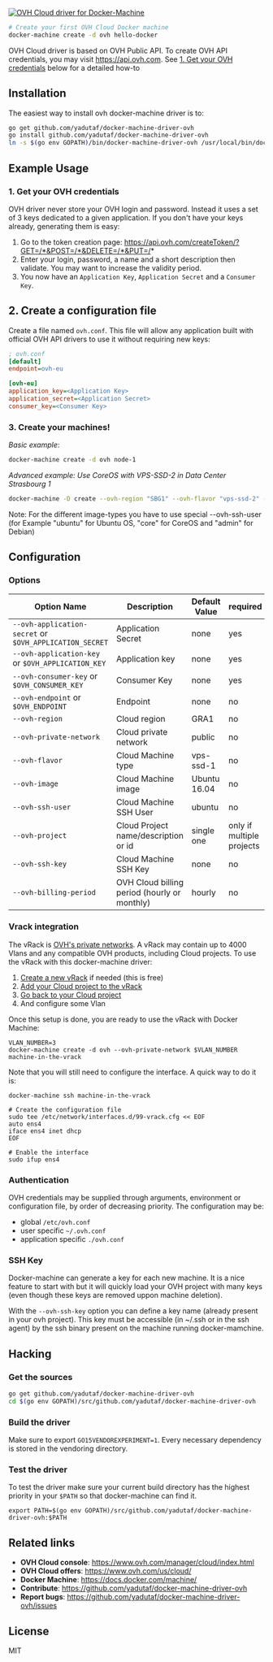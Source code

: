[![OVH Cloud driver for Docker-Machine](https://raw.githubusercontent.com/yadutaf/docker-machine-driver-ovh/master/img/logo.png)](https://github.com/yadutaf/docker-machine-driver-ovh)

```bash
# Create your first OVH Cloud Docker machine
docker-machine create -d ovh hello-docker
```

OVH Cloud driver is based on OVH Public API. To create OVH
API credentials, you may visit https://api.ovh.com. See
[1. Get your OVH credentials](#1-get-your-ovh-credentials) below for a detailed how-to

## Installation

The easiest way to install ovh docker-machine driver is to:

```bash
go get github.com/yadutaf/docker-machine-driver-ovh
go install github.com/yadutaf/docker-machine-driver-ovh
ln -s $(go env GOPATH)/bin/docker-machine-driver-ovh /usr/local/bin/docker-machine-driver-ovh
```

## Example Usage

### 1. Get your OVH credentials

OVH driver never store your OVH login and password. Instead it uses a set of
3 keys dedicated to a given application. If you don't have your keys already,
generating them is easy:

1. Go to the token creation page: https://api.ovh.com/createToken/?GET=/*&POST=/*&DELETE=/*&PUT=/*
2. Enter your login, password, a name and a short description then validate. You may want to increase the validity period.
3. You now have an ``Application Key``, ``Application Secret`` and a ``Consumer Key``.

## 2. Create a configuration file

Create a file named ```ovh.conf```.
This file will allow any application built with official OVH API drivers to
use it without requiring new keys:

```ini
; ovh.conf
[default]
endpoint=ovh-eu

[ovh-eu]
application_key=<Application Key>
application_secret=<Application Secret>
consumer_key=<Consumer Key>
```

### 3. Create your machines!

*Basic example*:

```bash
docker-machine create -d ovh node-1
```

*Advanced example: Use CoreOS with VPS-SSD-2 in Data Center Strasbourg 1*

```bash
docker-machine -D create --ovh-region "SBG1" --ovh-flavor "vps-ssd-2" --ovh-image "CoreOS stable 899.15.0" --ovh-ssh-user "core" --driver ovh node-1
```
Note: For the different image-types you have to use special --ovh-ssh-user (for Example "ubuntu" for Ubuntu OS, "core" for CoreOS and "admin" for Debian)

## Configuration

### Options

|Option Name|Description|Default Value|required|
|---|---|---|---|
|``--ovh-application-secret`` or ``$OVH_APPLICATION_SECRET``|Application Secret|none      |yes|
|``--ovh-application-key`` or ``$OVH_APPLICATION_KEY``      |Application key   |none      |yes|
|``--ovh-consumer-key`` or ``$OVH_CONSUMER_KEY``            |Consumer Key      |none      |yes|
|``--ovh-endpoint`` or ``$OVH_ENDPOINT``                    |Endpoint          |none      |no|
|``--ovh-region``                                           |Cloud region      |GRA1      |no|
|``--ovh-private-network``                                  |Cloud private network |public |no|
|``--ovh-flavor``                                           |Cloud Machine type|vps-ssd-1 |no|
|``--ovh-image``                                            |Cloud Machine image|Ubuntu 16.04 |no|
|``--ovh-ssh-user``                                         |Cloud Machine SSH User|ubuntu |no|
|``--ovh-project``                                          |Cloud Project name/description or id|single one|only if multiple projects|
|``--ovh-ssh-key``                                          |Cloud Machine SSH Key|none |no|
|``--ovh-billing-period``                                   |OVH Cloud billing period (hourly or monthly)|hourly |no|

### Vrack integration

The vRack is [OVH's private networks](https://www.ovh.com/us/solutions/vrack/). A vRack may contain up to 4000 Vlans and any compatible OVH products, including Cloud projects.
To use the vRack with this docker-machine driver:

1. [Create a new vRack](https://www.ovh.com/manager/cloud/index.html#/vrack/new) if needed (this is free)
2. [Add your Cloud project to the vRack](https://www.ovh.com/manager/cloud/index.html#/vrack)
3. [Go back to your Cloud project](https://www.ovh.com/manager/cloud/index.html#/iaas/pci/project)
4. And configure some Vlan

Once this setup is done, you are ready to use the vRack with Docker Machine:

```
VLAN_NUMBER=3
docker-machine create -d ovh --ovh-private-network $VLAN_NUMBER machine-in-the-vrack
```

Note that you will still need to configure the interface. A quick way to do it is:

```
docker-machine ssh machine-in-the-vrack

# Create the configuration file
sudo tee /etc/network/interfaces.d/99-vrack.cfg << EOF
auto ens4
iface ens4 inet dhcp
EOF

# Enable the interface
sudo ifup ens4
```

### Authentication

OVH credentials may be supplied through arguments, environment or configuration file, by order of decreasing priority. The configuration may be:

- global ``/etc/ovh.conf``
- user specific ``~/.ovh.conf``
- application specific ``./ovh.conf``

### SSH Key

Docker-machine can generate a key for each new machine. It is a nice feature to start with but it will quickly load your OVH project with many keys (even though these keys are removed uppon machine deletion).

With the `--ovh-ssh-key` option you can define a key name (already present in your ovh project). This key must be accessible (in ~/.ssh or in the ssh agent) by the ssh binary present on the machine running docker-mamchine.

## Hacking

### Get the sources

```bash
go get github.com/yadutaf/docker-machine-driver-ovh
cd $(go env GOPATH)/src/github.com/yadutaf/docker-machine-driver-ovh
```

### Build the driver
Make sure to export `GO15VENDOREXPERIMENT=1`. Every necessary dependency is
stored in the vendoring directory.

### Test the driver

To test the driver make sure your current build directory has the highest
priority in your ``$PATH`` so that docker-machine can find it.

```
export PATH=$(go env GOPATH)/src/github.com/yadutaf/docker-machine-driver-ovh:$PATH
```

## Related links

- **OVH Cloud console**: https://www.ovh.com/manager/cloud/index.html
- **OVH Cloud offers**: https://www.ovh.com/us/cloud/
- **Docker Machine**: https://docs.docker.com/machine/
- **Contribute**: https://github.com/yadutaf/docker-machine-driver-ovh
- **Report bugs**: https://github.com/yadutaf/docker-machine-driver-ovh/issues

## License

MIT
